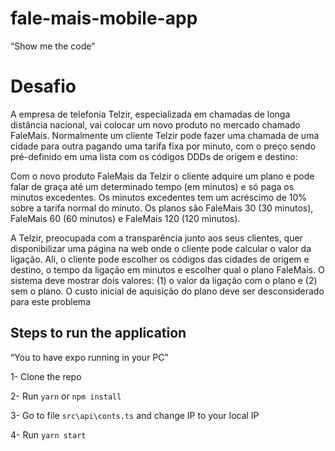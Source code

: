 # fale-mais-mobile-app
“Show me the code”


# Desafio

A empresa de telefonia Telzir, especializada em chamadas de longa distância nacional, 
vai colocar um novo produto no mercado chamado FaleMais. Normalmente um cliente 
Telzir pode fazer uma chamada de uma cidade para outra pagando uma tarifa fixa por 
minuto, com o preço sendo pré-definido em uma lista com os códigos DDDs de origem 
e destino:

Com o novo produto FaleMais da Telzir o cliente adquire um plano e pode falar de graça até 
um determinado tempo (em minutos) e só paga os minutos excedentes. Os minutos 
excedentes tem um acréscimo de 10% sobre a tarifa normal do minuto. Os planos são 
FaleMais 30 (30 minutos), FaleMais 60 (60 minutos) e FaleMais 120 (120 minutos). 

A Telzir, preocupada com a transparência junto aos seus clientes, quer disponibilizar uma 
página na web onde o cliente pode calcular o valor da ligação. Ali, o cliente pode escolher os 
códigos das cidades de origem e destino, o tempo da ligação em minutos e escolher qual o 
plano FaleMais. O sistema deve mostrar dois valores: (1) o valor da ligação com o plano e (2) 
sem o plano. O custo inicial de aquisição do plano deve ser desconsiderado para este 
problema



##  Steps to run the application 
“You to have expo running in your PC”

1- Clone the repo

2- Run `yarn` or `npm install`

3- Go to file `src\api\conts.ts` and change IP to your local IP

4- Run `yarn start` 
